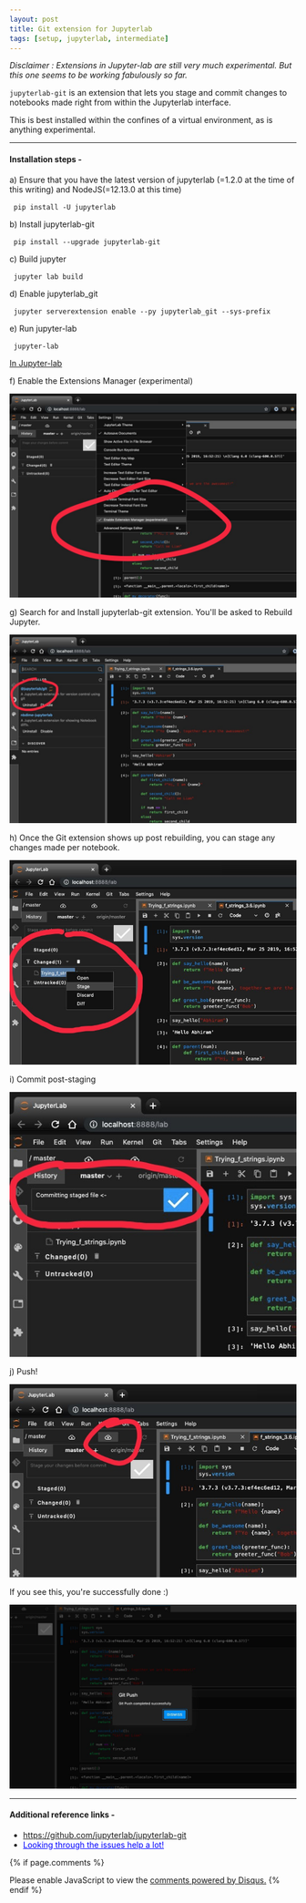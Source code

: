 ```yaml
---
layout: post
title: Git extension for Jupyterlab
tags: [setup, jupyterlab, intermediate]
---
```


<i>Disclaimer : Extensions in Jupyter-lab are still very much experimental. But this one seems to be working fabulously so far.</i>

`jupyterlab-git` is an extension that lets you stage and commit changes to notebooks made right from within the Jupyterlab interface.

This is best installed within the confines of a virtual environment, as is anything experimental.
<hr/>

#### Installation steps -

a) Ensure that you have the latest version of jupyterlab (=1.2.0 at the time of this writing) and NodeJS(=12.13.0 at this time)
~~~~
 pip install -U jupyterlab
~~~~

b) Install jupyterlab-git
~~~~
 pip install --upgrade jupyterlab-git
~~~~

c) Build jupyter
~~~~
 jupyter lab build
~~~~


d) Enable jupyterlab_git
~~~~
 jupyter serverextension enable --py jupyterlab_git --sys-prefix
~~~~

e) Run jupyter-lab
~~~~
 jupyter-lab
~~~~


<u>In Jupyter-lab</u>

f) Enable the Extensions Manager (experimental)

![git0](../img/jupyter/jupyter_git_0.jpg)

g) Search for and Install jupyterlab-git extension. You'll be asked to Rebuild Jupyter.

![git1](../img/jupyter/git_ext/jupyter_git_1.jpg)

h) Once the Git extension shows up post rebuilding, you can stage any changes made per notebook.

![git2](../img/jupyter/git_ext/jupyter_git_2.jpg)

i) Commit post-staging

![git3](../img/jupyter/git_ext/jupyter_git_3.jpg)

j) Push!

![git4](../img/jupyter/git_ext/jupyter_git_4.jpg)

If you see this, you're successfully done :)

![git5](../img/jupyter/git_ext/jupyter_git_5.jpg)

<hr/>

#### Additional reference links - 


- <a href="https://github.com/jupyterlab/jupyterlab-git" style="color:blue">https://github.com/jupyterlab/jupyterlab-git</a>
- <a href="https://github.com/jupyterlab/jupyterlab-git/issues" style="color:blue">Looking through the issues help a lot!</a>
<p/>
{% if page.comments %}
<div id="disqus_thread"></div>
<script>

/**
*  RECOMMENDED CONFIGURATION VARIABLES: EDIT AND UNCOMMENT THE SECTION BELOW TO INSERT DYNAMIC VALUES FROM YOUR PLATFORM OR CMS.
*  LEARN WHY DEFINING THESE VARIABLES IS IMPORTANT: https://disqus.com/admin/universalcode/#configuration-variables*/
/*
var disqus_config = function () {
this.page.url = abhiramr.github.io/2019-10-31-Git-extension-for-Jupyter;  // Replace PAGE_URL with your page's canonical URL variable
this.page.identifier = 2019-10-31-Git-extension-for-Jupyter; // Replace PAGE_IDENTIFIER with your page's unique identifier variable
};
*/
(function() { // DON'T EDIT BELOW THIS LINE
var d = document, s = d.createElement('script');
s.src = 'https://abhiramr.disqus.com/embed.js';
s.setAttribute('data-timestamp', +new Date());
(d.head || d.body).appendChild(s);
})();
</script>
<noscript>Please enable JavaScript to view the <a href="https://disqus.com/?ref_noscript">comments powered by Disqus.</a></noscript>
{% endif %}
